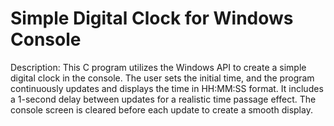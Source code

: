 # Simple Digital Clock for Windows Console
 Description: This C program utilizes the Windows API to create a simple digital clock in the console. 
 The user sets the initial time, and the program continuously updates and displays the time in HH:MM:SS format. 
 It includes a 1-second delay between updates for a realistic time passage effect. The console screen is cleared before each update to create a smooth display.
